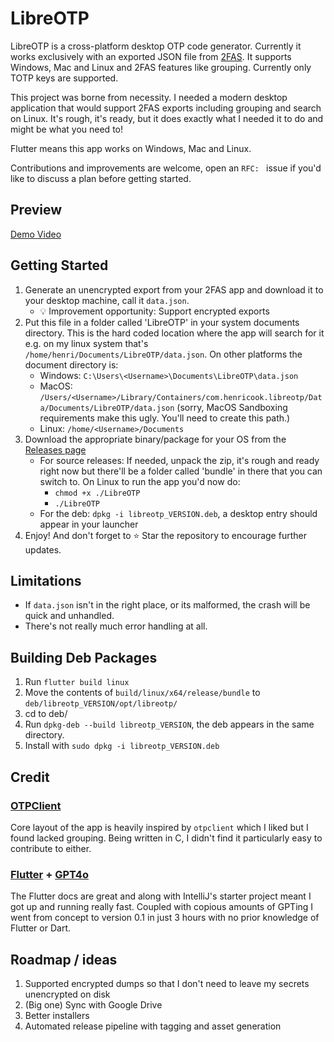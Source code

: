 # LibreOTP

LibreOTP is a cross-platform desktop OTP code generator. Currently it works exclusively with an exported JSON file from [2FAS](https://2fas.com/). It supports Windows, Mac and Linux and 2FAS features like grouping. Currently only TOTP keys are supported.

This project was borne from necessity. I needed a modern desktop application that would support 2FAS exports including grouping and search on Linux. It's rough, it's ready, but it does exactly what I needed it to do and might be what you need to!

Flutter means this app works on Windows, Mac and Linux.

Contributions and improvements are welcome, open an `RFC: ` issue if you'd like to discuss a plan before getting started.

## Preview
[Demo Video](https://github.com/user-attachments/assets/7fb41579-4e8b-41b5-8915-f7de742037fe)

## Getting Started

1. Generate an unencrypted export from your 2FAS app and download it to your desktop machine, call it `data.json`. 
   - :bulb: Improvement opportunity: Support encrypted exports
2. Put this file in a folder called 'LibreOTP' in your system documents directory. This is the hard coded location where the app will search for it e.g. on my linux system that's `/home/henri/Documents/LibreOTP/data.json`. On other platforms the document directory is:
   - Windows: `C:\Users\<Username>\Documents\LibreOTP\data.json`
   - MacOS: `/Users/<Username>/Library/Containers/com.henricook.libreotp/Data/Documents/LibreOTP/data.json` (sorry, MacOS Sandboxing requirements make this ugly. You'll need to create this path.)
   - Linux: `/home/<Username>/Documents`
3. Download the appropriate binary/package for your OS from the [Releases page](https://github.com/henricook/libreotp/releases)
   - For source releases: If needed, unpack the zip, it's rough and ready right now but there'll be a folder called 'bundle' in there that you can switch to. On Linux to run the app you'd now do:
      - `chmod +x ./LibreOTP`
      - `./LibreOTP`
   - For the deb: `dpkg -i libreotp_VERSION.deb`, a desktop entry should appear in your launcher
5. Enjoy! And don't forget to :star: Star the repository to encourage further updates. 

## Limitations
- If `data.json` isn't in the right place, or its malformed, the crash will be quick and unhandled.
- There's not really much error handling at all.

## Building Deb Packages
1. Run `flutter build linux`
2. Move the contents of `build/linux/x64/release/bundle` to `deb/libreotp_VERSION/opt/libreotp/`
3. cd to deb/
4. Run `dpkg-deb --build libreotp_VERSION`, the deb appears in the same directory.
5. Install with `sudo dpkg -i libreotp_VERSION.deb`

## Credit

### [OTPClient](https://github.com/paolostivanin/OTPClient)

Core layout of the app is heavily inspired by `otpclient` which I liked but I found lacked grouping. Being written in C, I didn't find it particularly easy to contribute to either. 

### [Flutter](https://github.com/flutter/flutter) + [GPT4o](https://chat.openai.com)

The Flutter docs are great and along with IntelliJ's starter project meant I got up and running really fast. Coupled with copious amounts of GPTing I went from concept to version 0.1 in just 3 hours with no prior knowledge of Flutter or Dart.

## Roadmap / ideas

1. Supported encrypted dumps so that I don't need to leave my secrets unencrypted on disk
2. (Big one) Sync with Google Drive
3. Better installers
4. Automated release pipeline with tagging and asset generation
